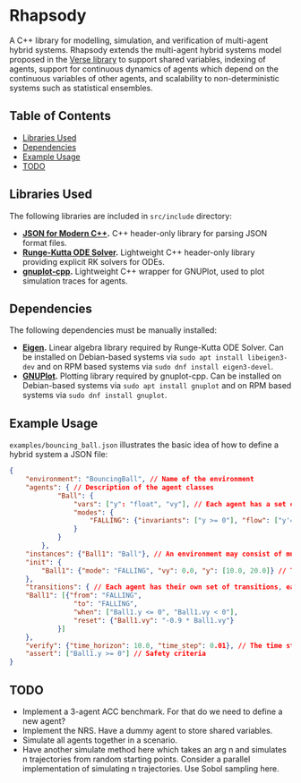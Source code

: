 # Rhapsody
A C++ library for modelling, simulation, and verification of multi-agent hybrid systems. Rhapsody extends the multi-agent hybrid systems model proposed in the [Verse library](https://github.com/AutoVerse-ai/Verse-library) to support shared variables, indexing of agents, support for continuous dynamics of agents which depend on the continuous variables of other agents, and scalability to non-deterministic systems such as statistical ensembles.

## Table of Contents
- [Libraries Used](#libraries-used)
- [Dependencies](#dependencies)
- [Example Usage](#example-usage)
- [TODO](#todo)

## Libraries Used

The following libraries are included in ``src/include`` directory:

* **[JSON for Modern C++](https://github.com/nlohmann/json).** C++ header-only library for parsing JSON format files.
* **[Runge-Kutta ODE Solver](https://github.com/davidrzs/Runge-Kutta-ODE-Solver/tree/master).** Lightweight C++ header-only library providing explicit RK solvers for ODEs.
* **[gnuplot-cpp](https://github.com/martinruenz/gnuplot-cpp).** Lightweight C++ wrapper for GNUPlot, used to plot simulation traces for agents.

## Dependencies

The following dependencies must be manually installed:

* **[Eigen](https://github.com/PX4/eigen).** Linear algebra library required by Runge-Kutta ODE Solver. Can be installed on Debian-based systems via ``sudo apt install libeigen3-dev`` and on RPM based systems via ``sudo dnf install eigen3-devel``.
* **[GNUPlot](http://www.gnuplot.info/).** Plotting library required by gnuplot-cpp. Can be installed on Debian-based systems via ``sudo apt install gnuplot`` and on RPM based systems via ``sudo dnf install gnuplot``.

## Example Usage

``examples/bouncing_ball.json`` illustrates the basic idea of how to define a hybrid system a JSON file:

```json
{
    "environment": "BouncingBall", // Name of the environment
    "agents": { // Description of the agent classes
            "Ball": {
                "vars": ["y": "float", "vy"], // Each agent has a set of continuous variables
                "modes": {
                    "FALLING": {"invariants": ["y >= 0"], "flow": ["y'= vy", "vy' = -9.8"]} // Each agent has a set of modes, each with their own invariants and flow (linear and affine ODEs are supported)
                }
            }
        },    
    "instances": {"Ball1": "Ball"}, // An environment may consist of multiple agents
    "init": {
        "Ball1": {"mode": "FALLING", "vy": 0.0, "y": [10.0, 20.0]} // The initial state of the environment
    },
    "transitions": { // Each agent has their own set of transitions, each with their own guard and resets (support for indexing of agents)
    "Ball1": [{"from": "FALLING",
                "to": "FALLING",
                "when": ["Ball1.y <= 0", "Ball1.vy < 0"],
                "reset": {"Ball1.vy": "-0.9 * Ball1.vy"}
            }]
    },
    "verify": {"time_horizon": 10.0, "time_step": 0.01}, // The time step and time horizon for simulation and verification
    "assert": ["Ball1.y >= 0"] // Safety criteria
}
```

## TODO
* Implement a 3-agent ACC benchmark. For that do we need to define a new agent?
* Implement the NRS. Have a dummy agent to store shared variables.
* Simulate all agents together in a scenario.
* Have another simulate method here which takes an arg n and simulates n trajectories from random starting points. Consider a parallel implementation of simulating n trajectories. Use Sobol sampling here.
